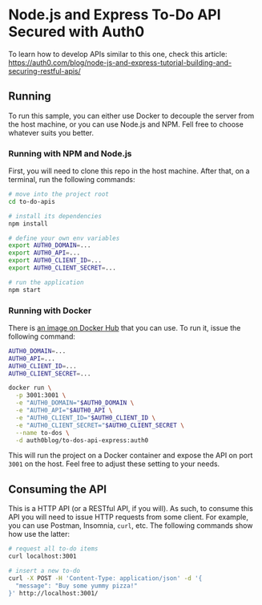 # Node.js and Express To-Do API Secured with Auth0

To learn how to develop APIs similar to this one, check this article: https://auth0.com/blog/node-js-and-express-tutorial-building-and-securing-restful-apis/

## Running

To run this sample, you can either use Docker to decouple the server from the host machine, or you can use Node.js and NPM. Fell free to choose whatever suits you better.

### Running with NPM and Node.js

First, you will need to clone this repo in the host machine. After that, on a terminal, run the following commands:

```bash
# move into the project root
cd to-do-apis

# install its dependencies
npm install

# define your own env variables
export AUTH0_DOMAIN=...
export AUTH0_API=...
export AUTH0_CLIENT_ID=...
export AUTH0_CLIENT_SECRET=...

# run the application
npm start
```

### Running with Docker

There is [an image on Docker Hub](https://cloud.docker.com/u/auth0blog/repository/docker/auth0blog/to-dos-api-express) that you can use. To run it, issue the following command:

```bash
AUTH0_DOMAIN=...
AUTH0_API=...
AUTH0_CLIENT_ID=...
AUTH0_CLIENT_SECRET=...

docker run \
  -p 3001:3001 \
  -e "AUTH0_DOMAIN="$AUTH0_DOMAIN \
  -e "AUTH0_API="$AUTH0_API \
  -e "AUTH0_CLIENT_ID="$AUTH0_CLIENT_ID \
  -e "AUTH0_CLIENT_SECRET="$AUTH0_CLIENT_SECRET \
  --name to-dos \
  -d auth0blog/to-dos-api-express:auth0
```

This will run the project on a Docker container and expose the API on port `3001` on the host. Feel free to adjust these setting to your needs.

## Consuming the API

This is a HTTP API (or a RESTful API, if you will). As such, to consume this API you will need to issue HTTP requests from some client. For example, you can use Postman, Insomnia, `curl`, etc. The following commands show how use the latter:

```bash
# request all to-do items
curl localhost:3001

# insert a new to-do
curl -X POST -H 'Content-Type: application/json' -d '{
  "message": "Buy some yummy pizza!"
}' http://localhost:3001/
```
